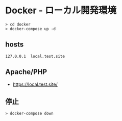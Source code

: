 # Docker - ローカル開発環境

```
> cd docker
> docker-compose up -d
```

## hosts
```
127.0.0.1  local.test.site
```

## Apache/PHP
- https://local.test.site/

## 停止
```
> docker-compose down
```
